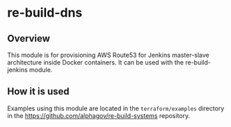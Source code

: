 # re-build-dns

## Overview

This module is for provisioning AWS Route53 for Jenkins master-slave architecture inside Docker containers. It can be used with the re-build-jenkins module.

## How it is used

Examples using this module are located in the `terraform/examples` directory in the https://github.com/alphagov/re-build-systems repository.
